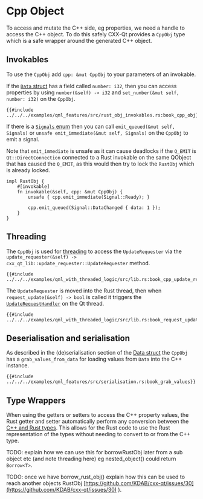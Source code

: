 <!--
SPDX-FileCopyrightText: 2022 Klarälvdalens Datakonsult AB, a KDAB Group company <info@kdab.com>
SPDX-FileContributor: Andrew Hayzen <andrew.hayzen@kdab.com>

SPDX-License-Identifier: MIT OR Apache-2.0
-->

# Cpp Object

To access and mutate the C++ side, eg properties, we need a handle to access the C++ object. To do this safely CXX-Qt provides a `CppObj` type which is a safe wrapper around the generated C++ object.

## Invokables

To use the `CppObj` add `cpp: &mut CppObj` to your parameters of an invokable.

If the [`Data` struct](./data_struct.md) has a field called `number: i32`, then you can access properties by using `number(&self) -> i32` and `set_number(&mut self, number: i32)` on the `CppObj`.

```rust,ignore,noplayground
{{#include ../../../examples/qml_features/src/rust_obj_invokables.rs:book_cpp_obj}}
```

If there is a [`Signals` enum](./signals_enum.md) then you can call `emit_queued(&mut self, Signals)` or `unsafe emit_immediate(&mut self, Signals)` on the `CppObj` to emit a signal.

Note that `emit_immediate` is unsafe as it can cause deadlocks if the `Q_EMIT` is `Qt::DirectConnection` connected to a Rust invokable on the same QObject that has caused the `Q_EMIT`, as this would then try to lock the `RustObj` which is already locked.

```rust,ignore,noplayground
impl RustObj {
    #[invokable]
    fn invokable(&self, cpp: &mut CppObj) {
        unsafe { cpp.emit_immediate(Signal::Ready); }

        cpp.emit_queued(Signal::DataChanged { data: 1 });
    }
}
```

## Threading

The `CppObj` is used for [threading](../concepts/threading.md) to access the `UpdateRequester` via the `update_requester(&self) -> cxx_qt_lib::update_requester::UpdateRequester` method.

```rust,ignore,noplayground
{{#include ../../../examples/qml_with_threaded_logic/src/lib.rs:book_cpp_update_requester}}
```

The `UpdateRequester` is moved into the Rust thread, then when `request_update(&self) -> bool` is called it triggers the [`UpdateRequestHandler`](./handlers.md) on the Qt thread.

```rust,ignore,noplayground
{{#include ../../../examples/qml_with_threaded_logic/src/lib.rs:book_request_update}}
```

## Deserialisation and serialisation

As described in the (de)serialisation section of the [Data struct](./data_struct.md) the `CppObj` has a `grab_values_from_data` for loading values from `Data` into the C++ instance.

```rust,ignore,noplayground
{{#include ../../../examples/qml_features/src/serialisation.rs:book_grab_values}}
```

## Type Wrappers

When using the getters or setters to access the C++ property values, the Rust getter and setter automatically perform any conversion between the [C++ and Rust types](../concepts/types.md). This allows for the Rust code to use the Rust representation of the types without needing to convert to or from the C++ type.

TODO: explain how we can use this for borrowRustObj later from a sub object etc (and note threading here) eg nested_object() could return `Borrow<T>`.

TODO: once we have borrow_rust_obj() explain how this can be used to reach another objects RustObj [https://github.com/KDAB/cxx-qt/issues/30](https://github.com/KDAB/cxx-qt/issues/30) ).
